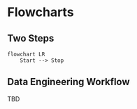Flowcharts
==========

Two Steps
--------

```mermaid
flowchart LR
    Start --> Stop
```

Data Engineering Workflow
----------

TBD